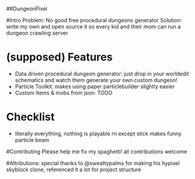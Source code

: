 ##DungeonPixel

#Intro
 Problem: No good free procedural dungeons generator
 Solution: write my own and open source it so every kid and their mom can run a dungeon crawling server

# (supposed) Features
  - Data driven procedural dungeon generator: just drop in your worldedit schematics and watch them generate your own custom dungeon!
  - Particle Toolkit: makes using paper particlebuilder slightly easier
  - Custom Items & mobs from json: TODO

# Checklist
  - literally everything, nothing is playable rn except stick makes funny particle beam

#Contributing
 Please help me fix my spaghetti! all contributions welcome

#Attributions:
 special thanks to @sweattypalms for making his hypixel skyblock clone, referenced it a lot for project structure
